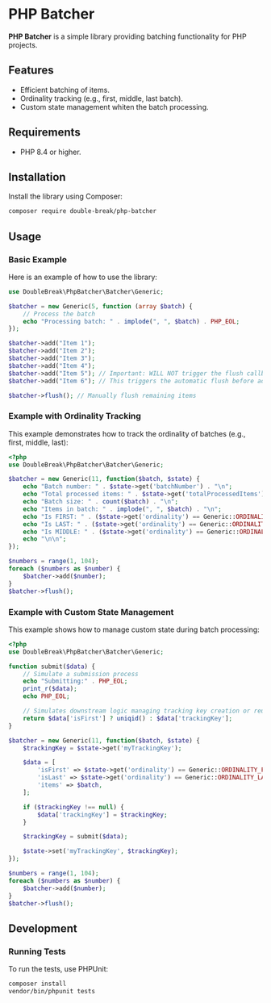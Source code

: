 
# PHP Batcher

**PHP Batcher** is a simple library providing batching functionality for PHP projects.

## Features

- Efficient batching of items.
- Ordinality tracking (e.g., first, middle, last batch).
- Custom state management whiten the batch processing.

## Requirements

- PHP 8.4 or higher.

## Installation

Install the library using Composer:

```bash
composer require double-break/php-batcher
```

## Usage

### Basic Example

Here is an example of how to use the library:

```php
use DoubleBreak\PhpBatcher\Batcher\Generic;

$batcher = new Generic(5, function (array $batch) {
    // Process the batch
    echo "Processing batch: " . implode(", ", $batch) . PHP_EOL;
});

$batcher->add("Item 1");
$batcher->add("Item 2");
$batcher->add("Item 3");
$batcher->add("Item 4");
$batcher->add("Item 5"); // Important: WILL NOT trigger the flush callback
$batcher->add("Item 6"); // This triggers the automatic flush before adding the new item

$batcher->flush(); // Manually flush remaining items
```

### Example with Ordinality Tracking

This example demonstrates how to track the ordinality of batches (e.g., first, middle, last):

```php
<?php
use DoubleBreak\PhpBatcher\Batcher\Generic;

$batcher = new Generic(11, function($batch, $state) {
    echo "Batch number: " . $state->get('batchNumber') . "\n";
    echo "Total processed items: " . $state->get('totalProcessedItems') . "\n";
    echo "Batch size: " . count($batch) . "\n";
    echo "Items in batch: " . implode(", ", $batch) . "\n";
    echo "Is FIRST: " . ($state->get('ordinality') == Generic::ORDINALITY_FIRST ? 'true' : 'false') . "\n";
    echo "Is LAST: " . ($state->get('ordinality') == Generic::ORDINALITY_LAST ? 'true' : 'false') . "\n";
    echo "Is MIDDLE: " . ($state->get('ordinality') == Generic::ORDINALITY_MIDDLE ? 'true' : 'false') . "\n";
    echo "\n\n";
});

$numbers = range(1, 104);
foreach ($numbers as $number) {
    $batcher->add($number);
}
$batcher->flush();
```

### Example with Custom State Management

This example shows how to manage custom state during batch processing:

```php
<?php
use DoubleBreak\PhpBatcher\Batcher\Generic;

function submit($data) {
    // Simulate a submission process
    echo "Submitting:" . PHP_EOL;
    print_r($data);
    echo PHP_EOL;

    // Simulates downstream logic managing tracking key creation or reuse
    return $data['isFirst'] ? uniqid() : $data['trackingKey'];
}

$batcher = new Generic(11, function($batch, $state) {
    $trackingKey = $state->get('myTrackingKey');

    $data = [
        'isFirst' => $state->get('ordinality') == Generic::ORDINALITY_FIRST,
        'isLast' => $state->get('ordinality') == Generic::ORDINALITY_LAST,
        'items' => $batch,
    ];

    if ($trackingKey !== null) {
        $data['trackingKey'] = $trackingKey;
    }

    $trackingKey = submit($data);

    $state->set('myTrackingKey', $trackingKey);
});

$numbers = range(1, 104);
foreach ($numbers as $number) {
    $batcher->add($number);
}
$batcher->flush();
```

## Development

### Running Tests

To run the tests, use PHPUnit:

```bash
composer install
vendor/bin/phpunit tests
```
